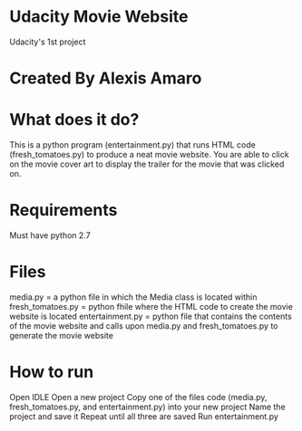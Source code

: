 # Udacity Movie Website
Udacity's 1st project

# Created By Alexis Amaro

# What  does it do?
This is a python program (entertainment.py) that runs HTML code (fresh_tomatoes.py) to produce a neat movie website. You are able to click on the movie cover art to display the trailer for the movie that was clicked on.

# Requirements
Must have python 2.7

# Files

media.py = a python file in which the Media class is located within
fresh_tomatoes.py = python fhile where the HTML code to create the movie website is located
entertainment.py = python file that contains the contents of the movie website and calls upon media.py and fresh_tomatoes.py to generate                      the movie website

# How to run

Open IDLE
Open a new project
Copy one of the files code (media.py, fresh_tomatoes.py, and entertainment.py) into your new project
Name the project and save it
Repeat until all three are saved
Run entertainment.py
